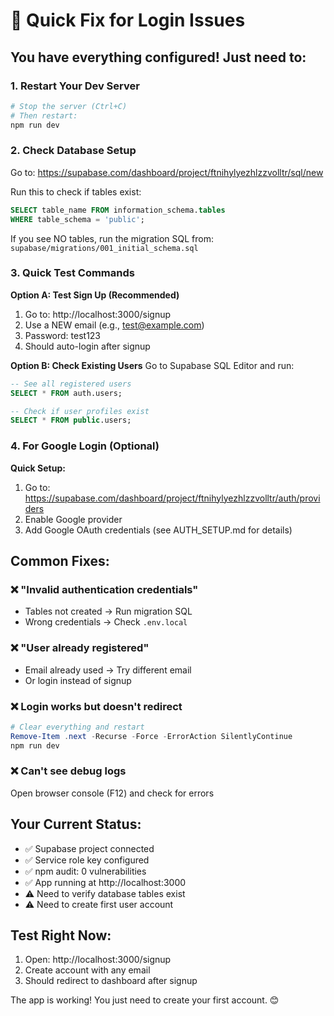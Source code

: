 # 🚀 Quick Fix for Login Issues

## You have everything configured! Just need to:

### 1. Restart Your Dev Server
```powershell
# Stop the server (Ctrl+C)
# Then restart:
npm run dev
```

### 2. Check Database Setup
Go to: https://supabase.com/dashboard/project/ftnihylyezhlzzvolltr/sql/new

Run this to check if tables exist:
```sql
SELECT table_name FROM information_schema.tables 
WHERE table_schema = 'public';
```

If you see NO tables, run the migration SQL from:
`supabase/migrations/001_initial_schema.sql`

### 3. Quick Test Commands

**Option A: Test Sign Up (Recommended)**
1. Go to: http://localhost:3000/signup
2. Use a NEW email (e.g., test@example.com)
3. Password: test123
4. Should auto-login after signup

**Option B: Check Existing Users**
Go to Supabase SQL Editor and run:
```sql
-- See all registered users
SELECT * FROM auth.users;

-- Check if user profiles exist
SELECT * FROM public.users;
```

### 4. For Google Login (Optional)

**Quick Setup:**
1. Go to: https://supabase.com/dashboard/project/ftnihylyezhlzzvolltr/auth/providers
2. Enable Google provider
3. Add Google OAuth credentials (see AUTH_SETUP.md for details)

## Common Fixes:

### ❌ "Invalid authentication credentials"
- Tables not created → Run migration SQL
- Wrong credentials → Check `.env.local`

### ❌ "User already registered" 
- Email already used → Try different email
- Or login instead of signup

### ❌ Login works but doesn't redirect
```powershell
# Clear everything and restart
Remove-Item .next -Recurse -Force -ErrorAction SilentlyContinue
npm run dev
```

### ❌ Can't see debug logs
Open browser console (F12) and check for errors

## Your Current Status:
- ✅ Supabase project connected
- ✅ Service role key configured  
- ✅ npm audit: 0 vulnerabilities
- ✅ App running at http://localhost:3000
- ⚠️ Need to verify database tables exist
- ⚠️ Need to create first user account

## Test Right Now:
1. Open: http://localhost:3000/signup
2. Create account with any email
3. Should redirect to dashboard after signup

The app is working! You just need to create your first account. 😊
